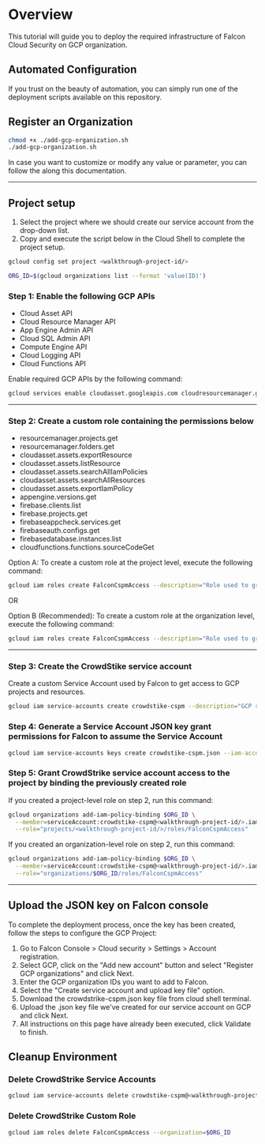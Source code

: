 # Overview

<walkthrough-tutorial-duration duration="10"></walkthrough-tutorial-duration>

This tutorial will guide you to deploy the required infrastructure of Falcon Cloud Security on GCP organization.

## Automated Configuration

If you trust on the beauty of automation, you can simply run one of the deployment scripts available on this repository.

## Register an Organization

```sh
chmod +x ./add-gcp-organization.sh
./add-gcp-organization.sh
```

In case you want to customize or modify any value or parameter, you can follow the along this documentation.

--------------------------------

## Project setup

1. Select the project where we should create our service account from the drop-down list.
2. Copy and execute the script below in the Cloud Shell to complete the project setup.

<walkthrough-project-setup></walkthrough-project-setup>

```sh
gcloud config set project <walkthrough-project-id/>
```

```sh
ORG_ID=$(gcloud organizations list --format 'value(ID)')
```

### Step 1: Enable the following GCP APIs

* Cloud Asset API
* Cloud Resource Manager API
* App Engine Admin API
* Cloud SQL Admin API
* Compute Engine API
* Cloud Logging API
* Cloud Functions API

Enable required GCP APIs by the following command:

```sh
gcloud services enable cloudasset.googleapis.com cloudresourcemanager.googleapis.com appengine.googleapis.com sqladmin.googleapis.com compute.googleapis.com logging.googleapis.com firebase.googleapis.com cloudfunctions.googleapis.com --project <walkthrough-project-id/>
```

--------------------------------

### Step 2: Create a custom role containing the permissions below

* resourcemanager.projects.get
* resourcemanager.folders.get
* cloudasset.assets.exportResource
* cloudasset.assets.listResource
* cloudasset.assets.searchAllIamPolicies
* cloudasset.assets.searchAllResources
* cloudasset.assets.exportIamPolicy
* appengine.versions.get
* firebase.clients.list
* firebase.projects.get
* firebaseappcheck.services.get
* firebaseauth.configs.get
* firebasedatabase.instances.list
* cloudfunctions.functions.sourceCodeGet

Option A: To create a custom role at the project level, execute the following command:

```sh
gcloud iam roles create FalconCspmAccess --description="Role used to grant access from Falcon Cloud Security to GCP resources" --project=<walkthrough-project-id/> --permissions=resourcemanager.projects.get,cloudasset.assets.exportResource,cloudasset.assets.listResource,cloudasset.assets.searchAllIamPolicies,cloudasset.assets.searchAllResources,cloudasset.assets.exportIamPolicy,appengine.versions.get,firebase.clients.list,firebase.projects.get,firebaseappcheck.services.get,firebaseauth.configs.get,firebasedatabase.instances.list,cloudfunctions.functions.sourceCodeGet
```

OR

Option B (Recommended): To create a custom role at the organization level, execute the following command:

```sh
gcloud iam roles create FalconCspmAccess --description="Role used to grant access from Falcon Cloud Security to GCP resources" --organization=$ORG_ID --permissions=resourcemanager.projects.get,resourcemanager.folders.get,cloudasset.assets.exportResource,cloudasset.assets.listResource,cloudasset.assets.searchAllIamPolicies,cloudasset.assets.searchAllResources,cloudasset.assets.exportIamPolicy,appengine.versions.get,firebase.clients.list,firebase.projects.get,firebaseappcheck.services.get,firebaseauth.configs.get,firebasedatabase.instances.list,cloudfunctions.functions.sourceCodeGet
```

--------------------------------

### Step 3: Create the CrowdStike service account

Create a custom Service Account used by Falcon to get access to GCP projects and resources.

```sh
gcloud iam service-accounts create crowdstike-cspm --description="GCP service account for connecting CrowdStrike Falcon to GCP" --display-name="CrowdStrike CSPM"
```

### Step 4: Generate a Service Account JSON key grant permissions for Falcon to assume the Service Account

```sh
gcloud iam service-accounts keys create crowdstike-cspm.json --iam-account=crowdstike-cspm@<walkthrough-project-id/>.iam.gserviceaccount.com
```

### Step 5: Grant CrowdStrike service account access to the project by binding the previously created role

If you created a project-level role on step 2, run this command:

```sh
gcloud organizations add-iam-policy-binding $ORG_ID \
  --member=serviceAccount:crowdstike-cspm@<walkthrough-project-id/>.iam.gserviceaccount.com \
  --role="projects/<walkthrough-project-id/>/roles/FalconCspmAccess"
```

If you created an organization-level role on step 2, run this command:

```sh
gcloud organizations add-iam-policy-binding $ORG_ID \
  --member=serviceAccount:crowdstike-cspm@<walkthrough-project-id/>.iam.gserviceaccount.com \
  --role="organizations/$ORG_ID/roles/FalconCspmAccess"
```

--------------------------------

## Upload the JSON key on Falcon console

To complete the deployment process, once the key has been created, follow the steps to configure the GCP Project:

1. Go to Falcon Console > Cloud security > Settings > Account registration.
2. Select GCP, click on the "Add new account" button and select "Register GCP organizations" and click Next.
3. Enter the GCP organization IDs you want to add to Falcon.
4. Select the "Create service account and upload key file" option.
5. Download the crowdstrike-cspm.json key file from cloud shell terminal.
6. Upload the .json key file we've created for our service account on GCP and click Next.
7. All instructions on this page have already been executed, click Validate to finish.

## Cleanup Environment

### Delete CrowdStrike Service Accounts

```sh
gcloud iam service-accounts delete crowdstike-cspm@<walkthrough-project-id/>.iam.gserviceaccount.com
```

### Delete CrowdStrike Custom Role

```sh
gcloud iam roles delete FalconCspmAccess --organization=$ORG_ID
```
